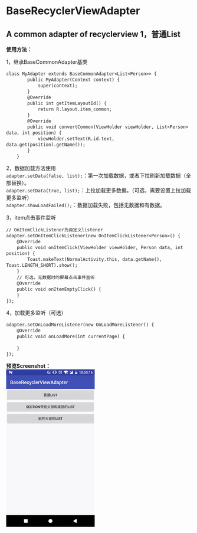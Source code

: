 # BaseRecyclerViewAdapter
A common adapter of recyclerview
1，普通List
-----
**使用方法：**     

1，继承BaseCommonAdapter基类     
```    
class MyAdapter extends BaseCommonAdapter<List<Person>> {
        public MyAdapter(Context context) {
            super(context);
        }
        @Override
        public int getItemLayoutId() {
            return R.layout.item_common;
        }
        @Override
        public void convertCommon(ViewHolder viewHolder, List<Person> data, int position) {
            viewHolder.setText(R.id.text, data.get(position).getName());
        }
    }
```   
2，数据加载方法使用    
`adapter.setData(false, list);`：第一次加载数据，或者下拉刷新加载数据（全部替换）。   
`adapter.setData(true, list);`：上拉加载更多数据。（可选，需要设置上拉加载更多监听）    
`adapter.showLoadFailed();`：数据加载失败，包括无数据和有数据。   

3，item点击事件监听    
```   
// OnItemClickListener为自定义listener
adapter.setOnItemClickListener(new OnItemClickListener<Person>() {
    @Override
    public void onItemClick(ViewHolder viewHolder, Person data, int position) {
        Toast.makeText(NormalActivity.this, data.getName(), Toast.LENGTH_SHORT).show();
    }
    // 可选，无数据时的屏幕点击事件监听
    @Override
    public void onItemEmptyClick() {
    }
});   
```   
4，加载更多监听（可选）    
```   
adapter.setOnLoadMoreListener(new OnLoadMoreListener() {
    @Override
    public void onLoadMore(int currentPage) {
              
    }
});
```   
**预览Screenshot：**    
![image](https://github.com/XYScience/BaseRecyclerViewAdapter/raw/master/screenshot/common_list.gif)

   
